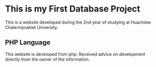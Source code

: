 # This is my First Database Project
This is a website developed during the 2nd year of studying at Huachiew Chalermprakiet University.

## PHP Language
This website is developed from php. Received advice on development directly from the owner of the information.

